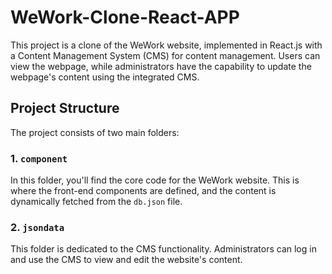 # WeWork-Clone-React-APP

This project is a clone of the WeWork website, implemented in React.js with a Content Management System (CMS) for content management. Users can view the webpage, while administrators have the capability to update the webpage's content using the integrated CMS.

## Project Structure

The project consists of two main folders:

### 1. `component`

In this folder, you'll find the core code for the WeWork website. This is where the front-end components are defined, and the content is dynamically fetched from the `db.json` file.

### 2. `jsondata`

This folder is dedicated to the CMS functionality. Administrators can log in and use the CMS to view and edit the website's content.
